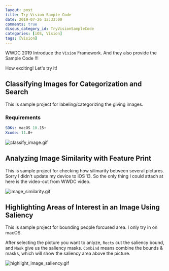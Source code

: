 ```yaml
---
layout: post
title: Try Vision Sample Code
date: 2019-07-26 12:33:00
comments: true
disqus_category_id: TryVisionSampleCode
categories: [iOS, Vision]
tags: [Vision]
---
```


WWDC 2019 Introduce the `Vision` Framework.
And they also provide the Sample Code !!!

How exciting! Let's try it!

## Classifying Images for Categorization and Search

This is sample project for labeling/categorizing the giving images.

### Requirements

```s
SDKs: macOS 10.15+
Xcode: 11.0+
```

![classify_image.gif](/images/2019-07-26-Try-Vision-Sample-Code/classify_image.gif)

## Analyzing Image Similarity with Feature Print

This is sample project for checking how silimarity between several pictures.
Sorry I didn't update my device to iOS 13.
So the only thing I could attach at here is the video-cut from WWDC video.

![image_similarity.gif](/images/2019-07-26-Try-Vision-Sample-Code/image_similarity.gif)

## Highlighting Areas of Interest in an Image Using Saliency

This is sample project for bounding people forcused area.
I only try in on macOS.

After selecting the picture you want to anlyze, `Rects` cut the saliency bound,
and `Mask` give us the saliency masks. `Combind` means combine the bounds & masks,
which will show the saliency area above the picture.

![highlight_image_saliency.gif](/images/2019-07-26-Try-Vision-Sample-Code/highlight_image_saliency.gif)
